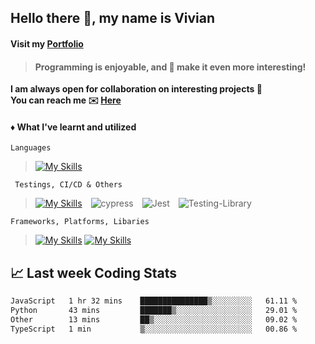 ## Hello there :wave:, my name is Vivian
#### Visit my __[Portfolio](https://gumball09.github.io)__
> <h4>Programming is enjoyable, and 🐛 make it even more interesting!</h2>
<b>I am always open for collaboration on interesting projects 💜</b><br/>
<b>You can reach me ✉️ [Here](mailto:vivianpham0904@gmail.com)</b>


<!--
:stars: For me, the most rewarding moment is when the program works perfectly. The immense satisfaction knowing that it functions well can be quite addicting. ***"When you start something, finish it!"***
-->

<!-- :stars: The best decision I have ever made was switching to **Linux**, **Vim** and **GDB**, though using them was painful at first. I'm still gaining skills and knowledge about them, and still encounter issues; however, for a Windows person, this has been a life-changing experience for me -->
<!--
<hr/>
<h3 align="center">Programming is enjoyable, and 🐛 make it even more interesting!</h2>
<hr/>
-->


#### :diamonds: What I've learnt and utilized
`Languages`
> [![My Skills](https://skillicons.dev/icons?i=python,java,js,solidity,ts,html,css,c,cpp,graphql,md&theme=dark)](https://skillicons.dev)
<!--
> ![Python](https://img.shields.io/badge/Python-14354C?style=for-the-badge&logo=python&logoColor=white)&emsp;![JavaScript](https://img.shields.io/badge/javascript-%23323330.svg?style=for-the-badge&logo=javascript&logoColor=%23F7DF1E)&emsp;![TypeScript](https://img.shields.io/badge/typescript-%23007ACC.svg?style=for-the-badge&logo=typescript&logoColor=white)&emsp;![HTML5](https://img.shields.io/badge/html5-%23E34F26.svg?style=for-the-badge&logo=html5&logoColor=white)&emsp;![CSS3](https://img.shields.io/badge/css3-%231572B6.svg?style=for-the-badge&logo=css3&logoColor=white)&emsp;![C](https://img.shields.io/badge/c-%2300599C.svg?style=for-the-badge&logo=c&logoColor=white)&emsp;![C++](https://img.shields.io/badge/c++-%2300599C.svg?style=for-the-badge&logo=c%2B%2B&logoColor=white)&emsp;![GraphQL](https://img.shields.io/badge/-GraphQL-E10098?style=for-the-badge&logo=graphql&logoColor=white)&emsp;![Markdown](https://img.shields.io/badge/markdown-%23000000.svg?style=for-the-badge&logo=markdown&logoColor=white)
-->

` Testings, CI/CD & Others`
> [![My Skills](https://skillicons.dev/icons?i=docker,nginx,redis,git,githubactions,heroku,mongodb,postgres,vite,webpack&theme=dark)](https://skillicons.dev)&emsp;![cypress](https://img.shields.io/badge/-cypress-%23E5E5E5?style=for-the-badge&logo=cypress&logoColor=058a5e)&emsp;![Jest](https://img.shields.io/badge/-jest-%23C21325?style=for-the-badge&logo=jest&logoColor=white)&emsp;![Testing-Library](https://img.shields.io/badge/-TestingLibrary-%23E33332?style=for-the-badge&logo=testing-library&logoColor=white)
<!--
&emsp;![MongoDB](https://img.shields.io/badge/MongoDB-%234ea94b.svg?style=for-the-badge&logo=mongodb&logoColor=white)&emsp;![GitHub Actions](https://img.shields.io/badge/githubactions-%232671E5.svg?style=for-the-badge&logo=githubactions&logoColor=white)&emsp;![Oracle](https://img.shields.io/badge/Oracle-F80000?style=for-the-badge&logo=oracle&logoColor=black)&emsp;![PostgreSQL](https://img.shields.io/badge/PostgreSQL-316192?style=for-the-badge&logo=postgresql&logoColor=white)&emsp;![Heroku](https://img.shields.io/badge/Heroku-430098?style=for-the-badge&logo=heroku&logoColor=white)&emsp;![Netlify](https://img.shields.io/badge/Netlify-00C7B7?style=for-the-badge&logo=netlify&logoColor=white)&emsp;![Vercel](https://img.shields.io/badge/Vercel-000000?style=for-the-badge&logo=vercel&logoColor=white)
-->

`Frameworks, Platforms, Libaries`
> [![My Skills](https://skillicons.dev/icons?i=nextjs,react,angular,redux,apollo,materialui,bootstrap,jquery&theme=dark)](https://skillicons.dev)
> [![My Skills](https://skillicons.dev/icons?i=django,nodejs,express,graphql&theme=dark)](https://skillicons.dev)

<!--
> ![Django](https://img.shields.io/badge/Django-092E20?style=for-the-badge&logo=django&logoColor=white) ![React](https://img.shields.io/badge/react-%2320232a.svg?style=for-the-badge&logo=react&logoColor=%2361DAFB)&emsp;![NodeJS](https://img.shields.io/badge/node.js-6DA55F?style=for-the-badge&logo=node.js&logoColor=white)&emsp;![React Router](https://img.shields.io/badge/React_Router-CA4245?style=for-the-badge&logo=react-router&logoColor=white)&emsp;![Redux](https://img.shields.io/badge/redux-%23593d88.svg?style=for-the-badge&logo=redux&logoColor=white)&emsp;![Styled Components](https://img.shields.io/badge/styled--components-DB7093?style=for-the-badge&logo=styled-components&logoColor=white) &emsp; ![React Native](https://img.shields.io/badge/react_native-%2320232a.svg?style=for-the-badge&logo=react&logoColor=%2361DAFB)&emsp;![Apollo-GraphQL](https://img.shields.io/badge/-ApolloGraphQL-311C87?style=for-the-badge&logo=apollo-graphql)&emsp;![Express.js](https://img.shields.io/badge/express.js-%23404d59.svg?style=for-the-badge&logo=express&logoColor=%2361DAFB)&emsp;![GraphQL](https://img.shields.io/badge/-GraphQL-E10098?style=for-the-badge&logo=graphql&logoColor=white)&emsp;![JWT](https://img.shields.io/badge/JWT-black?style=for-the-badge&logo=JSON%20web%20tokens)&emsp;![Bootstrap](https://img.shields.io/badge/bootstrap-%23563D7C.svg?style=for-the-badge&logo=bootstrap&logoColor=white)&emsp;![Yarn](https://img.shields.io/badge/yarn-%232C8EBB.svg?style=for-the-badge&logo=yarn&logoColor=white)&emsp;![NPM](https://img.shields.io/badge/NPM-%23000000.svg?style=for-the-badge&logo=npm&logoColor=white)&emsp;![Angular](https://img.shields.io/badge/Angular-DD0031?style=for-the-badge&logo=angular&logoColor=white)&emsp;![jQuery](https://img.shields.io/badge/jQuery-0769AD?style=for-the-badge&logo=jquery&logoColor=white)&emsp;![MaterialUI](https://img.shields.io/badge/Material--UI-0081CB?style=for-the-badge&logo=material-ui&logoColor=white)
-->

<!--
### :diamonds: Stats
![Vivian's GitHub stats](https://github-readme-stats.vercel.app/api?username=gumball09&show_icons=true&theme=onedark)
-->

## :chart_with_upwards_trend: Last week Coding Stats
<!--START_SECTION:waka-->

```txt
JavaScript   1 hr 32 mins    ███████████████▒░░░░░░░░░   61.11 %
Python       43 mins         ███████▒░░░░░░░░░░░░░░░░░   29.01 %
Other        13 mins         ██▒░░░░░░░░░░░░░░░░░░░░░░   09.02 %
TypeScript   1 min           ▒░░░░░░░░░░░░░░░░░░░░░░░░   00.86 %
```

<!--END_SECTION:waka-->
